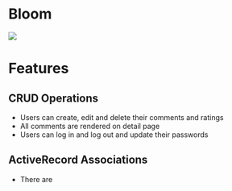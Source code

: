 # Bloom 

![](BLOOMdemo.gif)

# Features

## CRUD Operations
 - Users can create, edit and delete their comments and ratings
 - All comments are rendered on detail page
 - Users can log in and log out and update their passwords

## ActiveRecord Associations

- There are 

